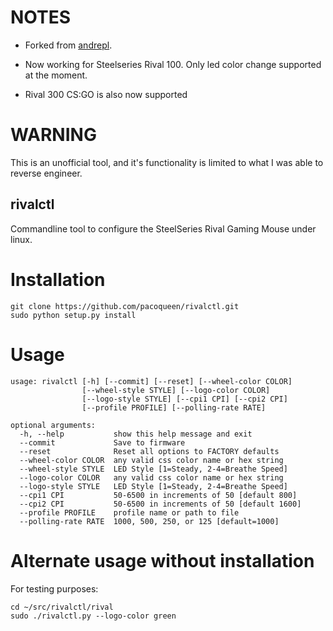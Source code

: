 
NOTES
=====

* Forked from [andrepl](https://github.com/andrepl/rivalctl).

* Now working for Steelseries Rival 100. Only led color change supported at the moment.

* Rival 300 CS:GO is also now supported


WARNING
=======

This is an unofficial tool, and it's functionality is limited to what I was able to reverse engineer.


rivalctl
--------

Commandline tool to configure the SteelSeries Rival Gaming Mouse under linux.


Installation
============

    git clone https://github.com/pacoqueen/rivalctl.git
    sudo python setup.py install

Usage
=====

    usage: rivalctl [-h] [--commit] [--reset] [--wheel-color COLOR]
                    [--wheel-style STYLE] [--logo-color COLOR]
                    [--logo-style STYLE] [--cpi1 CPI] [--cpi2 CPI]
                    [--profile PROFILE] [--polling-rate RATE]

    optional arguments:
      -h, --help           show this help message and exit
      --commit             Save to firmware
      --reset              Reset all options to FACTORY defaults
      --wheel-color COLOR  any valid css color name or hex string
      --wheel-style STYLE  LED Style [1=Steady, 2-4=Breathe Speed]
      --logo-color COLOR   any valid css color name or hex string
      --logo-style STYLE   LED Style [1=Steady, 2-4=Breathe Speed]
      --cpi1 CPI           50-6500 in increments of 50 [default 800]
      --cpi2 CPI           50-6500 in increments of 50 [default 1600]
      --profile PROFILE    profile name or path to file
      --polling-rate RATE  1000, 500, 250, or 125 [default=1000]

Alternate usage without installation
====================================

For testing purposes:

    cd ~/src/rivalctl/rival
    sudo ./rivalctl.py --logo-color green

